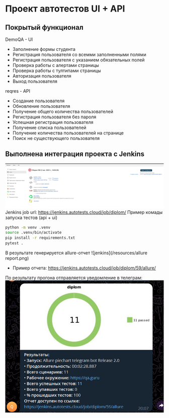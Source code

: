 # Проект автотестов UI + API

## Покрытый функционал
DemoQA - UI
- Заполнение формы студента
- Регистрация пользователя со всемми заполненными полями
- Регистрация пользователя с указанием обязательных полей
- Проверка работы с алертами страницы
- Проверка работы с тултипами страницы
- Авторизация пользователя
- Выход пользователя

reqres - API
- Создание пользователя
- Обновление пользователя
- Получение общего количества пользователей
- Регистрация пользователя без пароля
- Успешная регистрация пользователя
- Получение списка пользователей
- Получение количества пользователей на странице
- Поиск не существующего пользователя

## Выполнена интеграция проекта с Jenkins
![jenkins](/resources/jenkins.png)
Jenkins job url: https://jenkins.autotests.cloud/job/diplom/
Пример комады запуска тестов (api + ui) 
```sh
python -m venv .venv
source .venv/bin/activate
pip install -r requirements.txt
pytest .
```

В результате генерируется allure-отчет
![jenkins](/resources/allure report.png)
- Пример отчета: https://jenkins.autotests.cloud/job/diplom/59/allure/

По результату прогона отправляется уведомление в телеграм:
![tg bot](/resources/tg.png)


